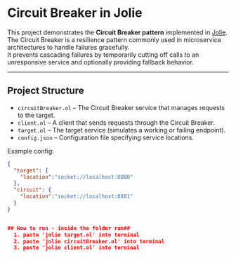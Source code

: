 # Circuit Breaker in Jolie

This project demonstrates the **Circuit Breaker pattern** implemented in [Jolie](http://www.jolie-lang.org/).  
The Circuit Breaker is a resilience pattern commonly used in microservice architectures to handle failures gracefully.  
It prevents cascading failures by temporarily cutting off calls to an unresponsive service and optionally providing fallback behavior.

---

## Project Structure
- `circuitBreaker.ol` – The Circuit Breaker service that manages requests to the target.  
- `client.ol` – A client that sends requests through the Circuit Breaker.  
- `target.ol` – The target service (simulates a working or failing endpoint).  
- `config.json` – Configuration file specifying service locations.  

Example config:
```json
{
  "target": {
    "location":"socket://localhost:8080"
  },
  "circuit": {
    "location":"socket://localhost:8081"
  }
}


## How to run - inside the folder run##
  1. paste 'jolie target.ol' into terminal
  2. paste 'jolie circuitBreaker.ol' into terminal
  3. paste 'jolie client.ol' into terminal
